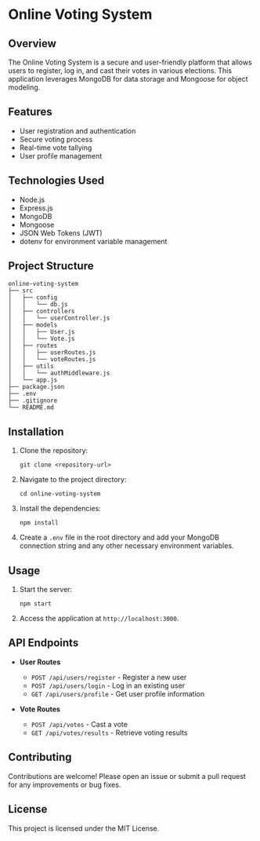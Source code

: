 # Online Voting System

## Overview
The Online Voting System is a secure and user-friendly platform that allows users to register, log in, and cast their votes in various elections. This application leverages MongoDB for data storage and Mongoose for object modeling.

## Features
- User registration and authentication
- Secure voting process
- Real-time vote tallying
- User profile management

## Technologies Used
- Node.js
- Express.js
- MongoDB
- Mongoose
- JSON Web Tokens (JWT)
- dotenv for environment variable management

## Project Structure
```
online-voting-system
├── src
│   ├── config
│   │   └── db.js
│   ├── controllers
│   │   └── userController.js
│   ├── models
│   │   ├── User.js
│   │   └── Vote.js
│   ├── routes
│   │   ├── userRoutes.js
│   │   └── voteRoutes.js
│   ├── utils
│   │   └── authMiddleware.js
│   └── app.js
├── package.json
├── .env
├── .gitignore
└── README.md
```

## Installation
1. Clone the repository:
   ```
   git clone <repository-url>
   ```
2. Navigate to the project directory:
   ```
   cd online-voting-system
   ```
3. Install the dependencies:
   ```
   npm install
   ```
4. Create a `.env` file in the root directory and add your MongoDB connection string and any other necessary environment variables.

## Usage
1. Start the server:
   ```
   npm start
   ```
2. Access the application at `http://localhost:3000`.

## API Endpoints
- **User Routes**
  - `POST /api/users/register` - Register a new user
  - `POST /api/users/login` - Log in an existing user
  - `GET /api/users/profile` - Get user profile information

- **Vote Routes**
  - `POST /api/votes` - Cast a vote
  - `GET /api/votes/results` - Retrieve voting results

## Contributing
Contributions are welcome! Please open an issue or submit a pull request for any improvements or bug fixes.

## License
This project is licensed under the MIT License.